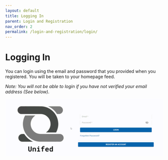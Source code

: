 ```yaml
---
layout: default
title: Logging In
parent: Login and Registration
nav_order: 2
permalink: /login-and-registration/login/
---
```


# Logging In

You can login using the email and password that you provided when you registered. You will be taken to your homepage feed.

*Note: You will not be able to login if you have not verified your email address (See below).*

![Logging In](../../gifs/login.gif)
